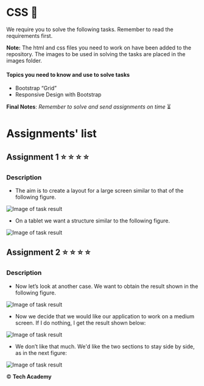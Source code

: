 # CSS  :art: 

We require you to solve the following tasks. Remember to read the requirements first.

**Note:** The html and css files you need to work on have been added to the repository. The images to be used in solving the tasks are placed in the images folder.

#### Topics you need to know and use to solve tasks

* Bootstrap “Grid”
* Responsive Design with Bootstrap


**Final Notes**: *Remember to solve and send assignments on time* :hourglass_flowing_sand:


# Assignments' list 

## Assignment 1  :star:  :star:  :star:  :star:  

### Description

* The aim is to create a layout for a large screen similar to that of the following figure.

![Image of task result](https://i.ibb.co/ZfSGvSR/b1.png)

* On a tablet we want a structure similar to the following figure.

![Image of task result](https://i.ibb.co/3cZnw6T/b2.png)


## Assignment 2  :star:  :star:  :star:  :star:

### Description

* Now let’s look at another case. We want to obtain the result shown in the following figure.

![Image of task result](https://i.ibb.co/JjmRzd2/b3.png)

* Now we decide that we would like our application to work on a medium screen. If I do nothing, I get the result shown below:

![Image of task result](https://i.ibb.co/dMVXRd4/b4.png)

* We don’t like that much. We'd like the two sections to stay side by side, as in the next figure:

![Image of task result](https://i.ibb.co/WfhGszb/b5.png)

:copyright: **Tech Academy**


